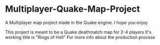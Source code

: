 # Multiplayer-Quake-Map-Project
A Multiplayer map project made in the Quake engine. I hope you enjoy

This project is meant to be a Quake deathmatch map for 2-4 players
It's working title is "Rings of Hell"
For more info about the production process
